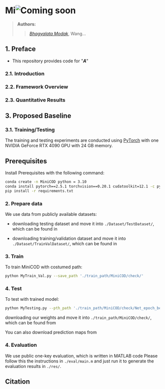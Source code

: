 # Mi![Coming soon](https://img.shields.io/badge/Coming%20soon-red)
> **Authors:**
> > [*Bhagyalata Modak*]([https://orcid.org/0009-0009-4822-6408]),
> > Wang...


## 1. Preface
- This repository provides code for "_**A**_"

### 2.1. Introduction
### 2.2. Framework Overview

### 2.3. Quantitative Results


## 3. Proposed Baseline

### 3.1. Training/Testing
The training and testing experiments are conducted using [PyTorch](https://github.com/pytorch/pytorch) with one NVIDIA GeForce RTX 4090 GPU with 24 GB memory.
## Prerequisites
Install Prerequisites with the following command:
```bash
conda create -n MiniCOD python = 3.10
conda install pytorch==2.5.1 torchvision==0.20.1 cudatoolkit=12.1 -c pytorch
pip install -r requirements.txt
```


### 2. Prepare data

We use data from publicly available datasets:
+ downloading testing dataset and move it into `./Dataset/TestDataset/`, 
    which can be found in 

+ downloading training/validation dataset and move it into `./Dataset/TrainValDataset/`, 
    which can be found in 

### 3. Train

To train MiniCOD with costumed path:

```bash
python MyTrain_Val.py --save_path './train_path/MiniCOD/check/'
```
### 4. Test

To test with trained model:

```bash
python MyTesting.py --pth_path './train_path/MiniCOD/check/Net_epoch_best.pth'
```

downloading our weights and move it into `./train_path/MiniCOD/check/`, 
    which can be found from 
    
 You can also download prediction maps from 


### 4. Evaluation 

We use public one-key evaluation, which is written in MATLAB code
Please follow this the instructions in `./eval/main.m` and just run it to generate the evaluation results in `./res/`.


## Citation

